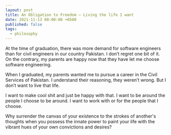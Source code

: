 ```yaml
---
layout: post
title: An Obligation to Freedom – Living the life I want
date: 2021-11-13 00:00:00 +0500
published: false
tags:
  - philosophy
---
```


At the time of graduation, there was more demand for software engineers than for civil engineers in our country Pakistan. I don’t regret one bit of it. On the contrary, my parents are happy now that they have let me choose software engineering.

When I graduated, my parents wanted me to pursue a career in the Civil Services of Pakistan. I understand their reasoning, they weren’t wrong. But I don’t want to live that life.

I want to make cool shit and just be happy with that. I want to be around the people I choose to be around. I want to work with or for the people that I choose.

Why surrender the canvas of your existence to the strokes of another's thoughts when you possess the innate power to paint your life with the vibrant hues of your own convictions and desires?
